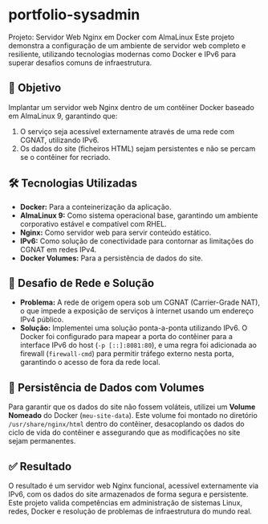# portfolio-sysadmin
Projeto: Servidor Web Nginx em Docker com AlmaLinux
Este projeto demonstra a configuração de um ambiente de servidor web completo e resiliente, utilizando tecnologias modernas como Docker e IPv6 para superar desafios comuns de infraestrutura.

## 🎯 Objetivo

Implantar um servidor web Nginx dentro de um contêiner Docker baseado em AlmaLinux 9, garantindo que:
1.  O serviço seja acessível externamente através de uma rede com CGNAT, utilizando IPv6.
2.  Os dados do site (ficheiros HTML) sejam persistentes e não se percam se o contêiner for recriado.

## 🛠️ Tecnologias Utilizadas

* **Docker:** Para a conteinerização da aplicação.
* **AlmaLinux 9:** Como sistema operacional base, garantindo um ambiente corporativo estável e compatível com RHEL.
* **Nginx:** Como servidor web para servir conteúdo estático.
* **IPv6:** Como solução de conectividade para contornar as limitações do CGNAT em redes IPv4.
* **Docker Volumes:** Para a persistência de dados do site.

## 🚀 Desafio de Rede e Solução

* **Problema:** A rede de origem opera sob um CGNAT (Carrier-Grade NAT), o que impede a exposição de serviços à internet usando um endereço IPv4 público.
* **Solução:** Implementei uma solução ponta-a-ponta utilizando IPv6. O Docker foi configurado para mapear a porta do contêiner para a interface IPv6 do host (`-p [::]:8081:80`), e uma regra foi adicionada ao firewall (`firewall-cmd`) para permitir tráfego externo nesta porta, garantindo o acesso de fora da rede local.

## 💾 Persistência de Dados com Volumes

Para garantir que os dados do site não fossem voláteis, utilizei um **Volume Nomeado** do Docker (`meu-site-data`). Este volume foi montado no diretório `/usr/share/nginx/html` dentro do contêiner, desacoplando os dados do ciclo de vida do contêiner e assegurando que as modificações no site sejam permanentes.

## ✅ Resultado

O resultado é um servidor web Nginx funcional, acessível externamente via IPv6, com os dados do site armazenados de forma segura e persistente. Este projeto valida competências em administração de sistemas Linux, redes, Docker e resolução de problemas de infraestrutura do mundo real.
